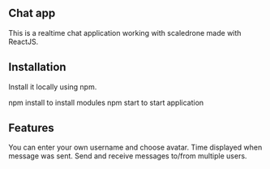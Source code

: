 ## Chat app

This is a realtime chat application working with scaledrone made with ReactJS.

## Installation

Install it locally using npm.

npm install to install modules
npm start to start application

## Features

You can enter your own username and choose avatar.
Time displayed when message was sent.
Send and receive messages to/from multiple users.
